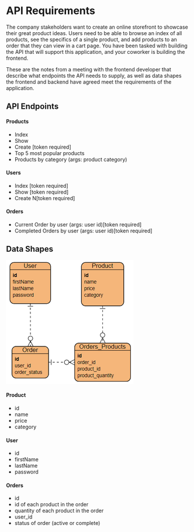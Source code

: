 # API Requirements

The company stakeholders want to create an online storefront to showcase their great product ideas. Users need to be able to browse an index of all products, see the specifics of a single product, and add products to an order that they can view in a cart page. You have been tasked with building the API that will support this application, and your coworker is building the frontend.

These are the notes from a meeting with the frontend developer that describe what endpoints the API needs to supply, as well as data shapes the frontend and backend have agreed meet the requirements of the application.

## API Endpoints

#### Products

-   Index
-   Show
-   Create [token required]
-   Top 5 most popular products
-   Products by category (args: product category)

#### Users

-   Index [token required]
-   Show [token required]
-   Create N[token required]

#### Orders

-   Current Order by user (args: user id)[token required]
-   Completed Orders by user (args: user id)[token required]

## Data Shapes
![ERD](https://github.com/AhmedMohammed3/store-front-backend/blob/master/erd.PNG)
#### Product

-   id
-   name
-   price
-   category

#### User

-   id
-   firstName
-   lastName
-   password

#### Orders

-   id
-   id of each product in the order
-   quantity of each product in the order
-   user_id
-   status of order (active or complete)
